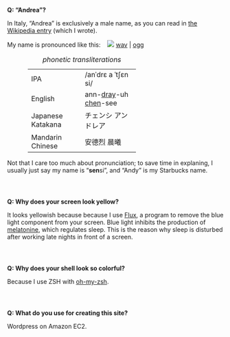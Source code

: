 <style type='text/css'>
 div.faq { padding-bottom: 2em; }
 div.faq .q { /*font-style: italic; */
  font-weight: bold !important; }
 div.faq .q:before { content: "Q: "; }
 table#pron { width: 50%; margin-left: 3em;}
 table#pron caption { font-style: italic; text-align: center; }
 table span { text-decoration: underline;}
</style>

<div class='faq' id='andrea'><p class='q'> 
        &ldquo;Andrea&rdquo;?
    </p><p class='a'> 
        In Italy, &ldquo;Andrea&rdquo; is exclusively a male name, as you can read in <a href="http://en.wikipedia.org/wiki/Andrea">the  Wikipedia entry</a> (which I wrote).
        </p><p>
        My name is pronounced like this: &nbsp;&nbsp; 
            <img src='/media/speaker.png'/> <a href="/media/andrea_censi.wav">wav</a> | <a href="/media/andrea_censi.ogg">ogg</a>
        <br/>
        </p><p>
        <table id='pron'>
            <caption>phonetic transliterations</caption>
            <tr><td>IPA</td><td>/anˈdrɛ a  ˈtʃɛn si/</td></tr>
            <tr><td>English</td><td>ann-<span>dray</span>-uh <span>chen</span>-see</td></tr>
            <tr><td>Japanese Katakana</td><td>チェンシ アンドレア</td></tr>
            <tr><td>Mandarin Chinese</td><td>安德烈 晨曦</td></tr>
        </table>
        Not that I care too much about pronunciation; to save time in explaning, I usually just say my name is &ldquo;<strong>sen</strong>si&rdquo;, and  &ldquo;Andy&rdquo; is my Starbucks name.
</p></div>


<div class='faq'><p class='q'> 
        Why does your screen look yellow?
    </p><p class='a'> 
        It looks yellowish because because I use <a href="http://stereopsis.com/flux/">Flux</a>, a program to remove 
        the blue light component from your screen.
        Blue light inhibits the production of <a href="http://en.wikipedia.org/wiki/Melatonin">melatonine</a>, which regulates sleep.
        This is the reason why sleep is disturbed after working late nights in front of a screen.
</p></div>
    

<div class='faq'><p class='q'> 
        Why does your shell look so colorful?
    </p><p class='a'> 
        Because I use ZSH with <a href="https://github.com/robbyrussell/oh-my-zsh">oh-my-zsh</a>.
</p></div>
    

<div class='faq'><p class='q'> 
        What do you use for creating this site?
    </p><p class='a'> 
        Wordpress on Amazon EC2.
</p></div>